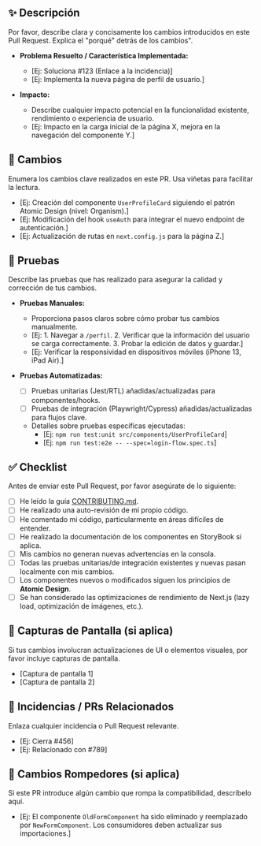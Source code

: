 ## ✨ Descripción

Por favor, describe clara y concisamente los cambios introducidos en este Pull Request. Explica el "porqué" detrás de los cambios".

* **Problema Resuelto / Característica Implementada:**
    * [Ej: Soluciona #123 (Enlace a la incidencia)]
    * [Ej: Implementa la nueva página de perfil de usuario.]

* **Impacto:**
    * Describe cualquier impacto potencial en la funcionalidad existente, rendimiento o experiencia de usuario.
    * [Ej: Impacto en la carga inicial de la página X, mejora en la navegación del componente Y.]

## 🚀 Cambios

Enumera los cambios clave realizados en este PR. Usa viñetas para facilitar la lectura.

* [Ej: Creación del componente `UserProfileCard` siguiendo el patrón Atomic Design (nivel: Organism).]
* [Ej: Modificación del hook `useAuth` para integrar el nuevo endpoint de autenticación.]
* [Ej: Actualización de rutas en `next.config.js` para la página Z.]

## 🧪 Pruebas

Describe las pruebas que has realizado para asegurar la calidad y corrección de tus cambios.

* **Pruebas Manuales:**
    * Proporciona pasos claros sobre cómo probar tus cambios manualmente.
    * [Ej: 1. Navegar a `/perfil`. 2. Verificar que la información del usuario se carga correctamente. 3. Probar la edición de datos y guardar.]
    * [Ej: Verificar la responsividad en dispositivos móviles (iPhone 13, iPad Air).]

* **Pruebas Automatizadas:**
    * [ ] Pruebas unitarias (Jest/RTL) añadidas/actualizadas para componentes/hooks.
    * [ ] Pruebas de integración (Playwright/Cypress) añadidas/actualizadas para flujos clave.
    * Detalles sobre pruebas específicas ejecutadas:
        * [Ej: `npm run test:unit src/components/UserProfileCard`]
        * [Ej: `npm run test:e2e -- --spec=login-flow.spec.ts`]

## ✅ Checklist

Antes de enviar este Pull Request, por favor asegúrate de lo siguiente:

* [ ] He leído la guía [CONTRIBUTING.md](https://github.com/GerardoFdez7/easystore-client/blob/main/CONTRIBUTING.md).
* [ ] He realizado una auto-revisión de mi propio código.
* [ ] He comentado mi código, particularmente en áreas difíciles de entender.
* [ ] He realizado la documentación de los componentes en StoryBook si aplica.
* [ ] Mis cambios no generan nuevas advertencias en la consola.
* [ ] Todas las pruebas unitarias/de integración existentes y nuevas pasan localmente con mis cambios.
* [ ] Los componentes nuevos o modificados siguen los principios de **Atomic Design**.
* [ ] Se han considerado las optimizaciones de rendimiento de Next.js (lazy load, optimización de imágenes, etc.).

## 📸 Capturas de Pantalla (si aplica)

Si tus cambios involucran actualizaciones de UI o elementos visuales, por favor incluye capturas de pantalla.

* [Captura de pantalla 1]
* [Captura de pantalla 2]

## 🤝 Incidencias / PRs Relacionados

Enlaza cualquier incidencia o Pull Request relevante.

* [Ej: Cierra #456]
* [Ej: Relacionado con #789]

## 🚨 Cambios Rompedores (si aplica)

Si este PR introduce algún cambio que rompa la compatibilidad, descríbelo aquí.

* [Ej: El componente `OldFormComponent` ha sido eliminado y reemplazado por `NewFormComponent`. Los consumidores deben actualizar sus importaciones.]
